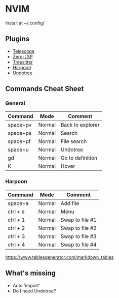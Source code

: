 # NVIM
Install at ~/.config/

## Plugins
* [Telescope](https://github.com/nvim-telescope/telescope.nvim)
* [Zero-LSP](https://github.com/VonHeikemen/lsp-zero.nvim)
* [Treesitter](https://github.com/nvim-treesitter/nvim-treesitter)
* [Harpoon](https://github.com/ThePrimeagen/harpoon)
* [Undotree](https://github.com/mbbill/undotree)

## Commands Cheat Sheet

### General
| Command   | Mode   | Comment          |
|-----------|--------|------------------|
| space+pv  | Normal | Back to explorer |
| space+ps  | Normal | Search           |
| space+pf  | Normal | File search      |
| space+u   | Normal | Undotree         |
| gd        | Normal | Go to definition |
| K         | Normal | Hover            |

### Harpoon
| Command  | Mode   | Comment         |
|----------|--------|-----------------|
| space+a  | Normal | Add file        |
| ctrl + e | Normal | Menu            |
| ctrl + 1 | Normal | Swap to file #1 |
| ctrl + 2 | Normal | Swap to file #2 |
| ctrl + 3 | Normal | Swap to file #3 |
| ctrl + 4 | Normal | Swap to file #4 |

https://www.tablesgenerator.com/markdown_tables

## What's missing
* Auto 'import'
* Do I need Undotree?
